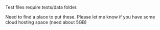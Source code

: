Test files require tests/data folder.

Need to find a place to put these. Please let me know if you have some cloud hosting space (need about 5GB)